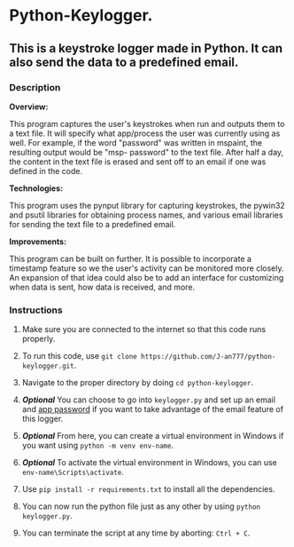 # Python-Keylogger.

## This is a keystroke logger made in Python. It can also send the data to a predefined email.

### Description

**Overview:**

This program captures the user's keystrokes when run and outputs them to a text file. It will specify what app/process the user was
currently using as well. For example, if the word "password" was written in mspaint, the resulting output would be "msp- password"
to the text file. After half a day, the content in the text file is erased and sent off to an email if one was defined in the code.

**Technologies:**

This program uses the pynput library for capturing keystrokes, the pywin32 and psutil libraries for obtaining process names, and various
email libraries for sending the text file to a predefined email.

**Improvements:**

This program can be built on further. It is possible to incorporate a timestamp feature so we the user's activity can be monitored more
closely. An expansion of that idea could also be to add an interface for customizing when data is sent, how data is received, and more.

### Instructions

1. Make sure you are connected to the internet so that this code runs properly.

2. To run this code, use `git clone https://github.com/J-an777/python-keylogger.git`.

3. Navigate to the proper directory by doing `cd python-keylogger`.

4. ***Optional*** You can choose to go into `keylogger.py` and set up an email and [app password](https://support.google.com/mail/answer/185833?hl=en-GB#:~:text=Create%20and%20use%20app%20passwords%201%20Go%20to,is%20generated%20on%20your%20device.%208%20Select%20Done) if you want to take advantage of the email feature of this logger.

5. ***Optional*** From here, you can create a virtual environment in Windows if you want using `python -m venv env-name`.

6. ***Optional*** To activate the virtual environment in Windows, you can use `env-name\Scripts\activate`.

7. Use `pip install -r requirements.txt` to install all the dependencies.

8. You can now run the python file just as any other by using `python keylogger.py`.

9. You can terminate the script at any time by aborting: `Ctrl + C`.